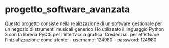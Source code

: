 # progetto_software_avanzata
Questo progetto consiste nella realizzazione di un software gestionale per un negozio di strumenti musicali generico  Ho utilizzato il linguaggio Python 3 con la libreria PyQt5 per l'interfaccia grafica.  Credenziali per effettuare l'inizializzazione come utente: - username: 124980 - password: 124980
